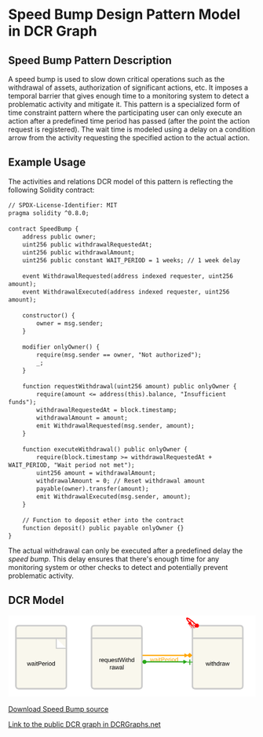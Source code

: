 # Speed Bump Design Pattern Model in DCR Graph

## Speed Bump Pattern Description

A speed bump is used to slow down critical operations such as the withdrawal of assets, authorization of significant actions, etc. It imposes a temporal barrier that gives enough time to a monitoring system to detect a problematic activity and mitigate it. This pattern is a specialized form of time constraint pattern where the participating user can only execute an action after a predefined time period has passed (after the point the action request is registered). The wait time is modeled using a delay on a condition arrow from the activity requesting the specified action to the actual action.

## Example Usage

The activities and relations DCR model of this pattern is reflecting the following Solidity contract:

    // SPDX-License-Identifier: MIT
    pragma solidity ^0.8.0;

    contract SpeedBump {
        address public owner;
        uint256 public withdrawalRequestedAt;
        uint256 public withdrawalAmount;
        uint256 public constant WAIT_PERIOD = 1 weeks; // 1 week delay

        event WithdrawalRequested(address indexed requester, uint256 amount);
        event WithdrawalExecuted(address indexed requester, uint256 amount);

        constructor() {
            owner = msg.sender;
        }

        modifier onlyOwner() {
            require(msg.sender == owner, "Not authorized");
            _;
        }

        function requestWithdrawal(uint256 amount) public onlyOwner {
            require(amount <= address(this).balance, "Insufficient funds");
            withdrawalRequestedAt = block.timestamp;
            withdrawalAmount = amount;
            emit WithdrawalRequested(msg.sender, amount);
        }

        function executeWithdrawal() public onlyOwner {
            require(block.timestamp >= withdrawalRequestedAt + WAIT_PERIOD, "Wait period not met");
            uint256 amount = withdrawalAmount;
            withdrawalAmount = 0; // Reset withdrawal amount
            payable(owner).transfer(amount);
            emit WithdrawalExecuted(msg.sender, amount);
        }

        // Function to deposit ether into the contract
        function deposit() public payable onlyOwner {}
    }

The actual withdrawal can only be executed after a predefined delay the _speed bump_. This delay ensures that there's enough time for any monitoring system or other checks to detect and potentially prevent problematic activity.

## DCR Model

![Speed Bump](/svg/speed-bump.svg)

[Download Speed Bump source](/src/speed-bump.xml)

[Link to the public DCR graph in DCRGraphs.net](https://dcrgraphs.net/tool/main/Graph?id=adcc8b39-de19-45c8-acb6-70f2bcbbc9e6)
